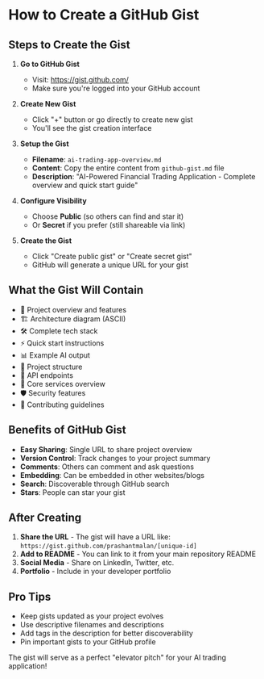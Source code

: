 # How to Create a GitHub Gist

## Steps to Create the Gist

1. **Go to GitHub Gist**
   - Visit: https://gist.github.com/
   - Make sure you're logged into your GitHub account

2. **Create New Gist**
   - Click "+" button or go directly to create new gist
   - You'll see the gist creation interface

3. **Setup the Gist**
   - **Filename**: `ai-trading-app-overview.md`
   - **Content**: Copy the entire content from `github-gist.md` file
   - **Description**: "AI-Powered Financial Trading Application - Complete overview and quick start guide"

4. **Configure Visibility**
   - Choose **Public** (so others can find and star it)
   - Or **Secret** if you prefer (still shareable via link)

5. **Create the Gist**
   - Click "Create public gist" or "Create secret gist"
   - GitHub will generate a unique URL for your gist

## What the Gist Will Contain

- 🎯 Project overview and features
- 🏗️ Architecture diagram (ASCII)
- 🛠️ Complete tech stack
- ⚡ Quick start instructions
- 📊 Example AI output
- 📁 Project structure
- 🔄 API endpoints
- 🧪 Core services overview
- 🛡️ Security features
- 🤝 Contributing guidelines

## Benefits of GitHub Gist

- **Easy Sharing**: Single URL to share project overview
- **Version Control**: Track changes to your project summary
- **Comments**: Others can comment and ask questions
- **Embedding**: Can be embedded in other websites/blogs
- **Search**: Discoverable through GitHub search
- **Stars**: People can star your gist

## After Creating

1. **Share the URL** - The gist will have a URL like: `https://gist.github.com/prashantmalan/[unique-id]`
2. **Add to README** - You can link to it from your main repository README
3. **Social Media** - Share on LinkedIn, Twitter, etc.
4. **Portfolio** - Include in your developer portfolio

## Pro Tips

- Keep gists updated as your project evolves
- Use descriptive filenames and descriptions
- Add tags in the description for better discoverability
- Pin important gists to your GitHub profile

The gist will serve as a perfect "elevator pitch" for your AI trading application!
